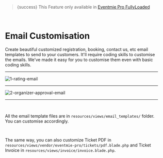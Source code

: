 
>{success} This Feature only available in [Eventmie Pro FullyLoaded](https://classiebit.com/eventmie-pro-fullyloaded)

<br>

# Email Customisation

Create beautiful customized registration, booking, contact us, etc email templates to send to your customers. It'll require coding skills to customise the emails. We've made it easy for you to customise them even with basic coding skills.

---

![1-rating-email](/images/fullyloaded/1-rating-email.webp "1-rating-email")

---

![2-organizer-approval-email](/images/fullyloaded/2-organizer-approval-email.webp "2-organizer-approval-email")

---

<br>

All the email template files are in `resources/views/email_templates/` folder. You can customise accordingly.

<br>

The same way, you can also customize Ticket PDF in `resources/views/vendor/eventmie-pro/tickets/pdf.blade.php` and Ticket Invoice in `resources/views/invoice/invoice.blade.php`.